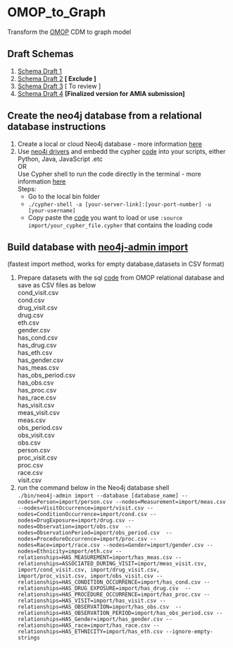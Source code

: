 # OMOP_to_Graph
Transform the [OMOP](https://github.com/OHDSI/CommonDataModel/wiki) CDM to graph model

## Draft Schemas

1. [Schema Draft 1](Draft_schema.md)
1. [Schema Draft 2](draft_schema_option2.md)  **[ Exclude ]**
1. [Schema Draft 3](draft_schema_option3.md) [ To review ]
4. [Schema Draft 4](draft_schema_option4.md) **[Finalized version for AMIA submission]**


## Create the neo4j database from a relational database instructions
1. Create a local or cloud Neo4j database - more information [here](https://neo4j.com/cloud/aura/?ref=nav-get-started-cta)
2. Use [neo4j drivers](https://neo4j.com/developer/language-guides/#neo4j-drivers) and embedd the cypher [code](https://github.com/NUSCRIPT/OMOP_to_Graph/blob/master/code/omop_to_neo4j_build_database.cypher) into your scripts, either Python, Java, JavaScript .etc\
OR\
Use Cypher shell to run the code directly in the terminal - more information [here](https://neo4j.com/docs/operations-manual/current/tools/cypher-shell/)\
  Steps:
   - Go to the local bin folder
   - `./cypher-shell -a [your-server-link]:[your-port-number] -u [your-username]`
   - Copy paste the [code](https://github.com/NUSCRIPT/OMOP_to_Graph/blob/master/code/omop_to_neo4j_build_database.cypher) you want to load or use `:source import/your_cypher_file.cypher` that contains the loading code


## Build database with [neo4j-admin import](https://neo4j.com/docs/operations-manual/current/tutorial/neo4j-admin-import/)
(fastest import method, works for empty database,datasets in CSV format) 
1. Prepare datasets with the sql [code](https://github.com/NUSCRIPT/OMOP_to_Graph/tree/master/code) from OMOP relational database and save as CSV files as below\
cond_visit.csv\
cond.csv\
drug_visit.csv\
drug.csv\
eth.csv\
gender.csv\
has_cond.csv\
has_drug.csv\
has_eth.csv\
has_gender.csv\
has_meas.csv\
has_obs_period.csv\
has_obs.csv\
has_proc.csv\
has_race.csv\
has_visit.csv\
meas_visit.csv\
meas.csv\
obs_period.csv\
obs_visit.csv\
obs.csv\
person.csv\
proc_visit.csv\
proc.csv\
race.csv\
visit.csv
2. run the command below in the Neo4j database shell\
`./bin/neo4j-admin import --database [database_name] --nodes=Person=import/person.csv --nodes=Measurement=import/meas.csv --nodes=VisitOccurrence=import/visit.csv --nodes=ConditionOccurrence=import/cond.csv --nodes=DrugExposure=import/drug.csv --nodes=Observation=import/obs.csv  --nodes=ObservationPeriod=import/obs_period.csv  --nodes=ProcedureOccurrence=import/proc.csv --nodes=Race=import/race.csv --nodes=Gender=import/gender.csv --nodes=Ethnicity=import/eth.csv --relationships=HAS_MEASUREMENT=import/has_meas.csv --relationships=ASSOCIATED_DURING_VISIT=import/meas_visit.csv, import/cond_visit.csv, import/drug_visit.csv, import/proc_visit.csv, import/obs_visit.csv --relationships=HAS_CONDITION_OCCURRENCE=import/has_cond.csv --relationships=HAS_DRUG_EXPOSURE=import/has_drug.csv  --relationships=HAS_PROCEDURE_OCCURRENCE=import/has_proc.csv --relationships=HAS_VISIT=import/has_visit.csv --relationships=HAS_OBSERVATION=import/has_obs.csv  --relationships=HAS_OBSERVATION_PERIOD=import/has_obs_period.csv --relationships=HAS_Gender=import/has_gender.csv --relationships=HAS_race=import/has_race.csv --relationships=HAS_ETHNICITY=import/has_eth.csv --ignore-empty-strings`

